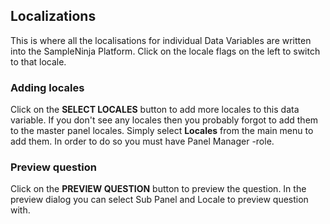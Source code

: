 ## Localizations

This is where all the localisations for individual Data Variables are written into the SampleNinja Platform. Click on the locale flags on the left to switch to that locale.

### Adding locales
Click on the **SELECT LOCALES** button to add more locales to this data variable. If you don't see any locales then you probably forgot to add them to the master panel locales. Simply select **Locales** from the main menu to add them. In order to do so you must have Panel Manager -role.

### Preview question
Click on the **PREVIEW QUESTION** button to preview the question. In the preview dialog you can select Sub Panel and Locale to preview question with.
